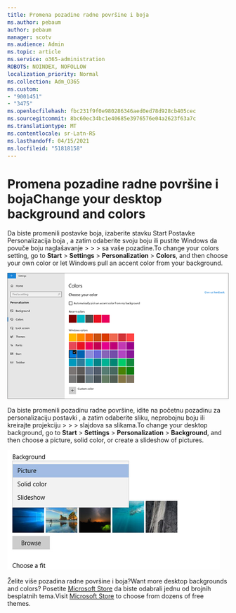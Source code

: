 ```yaml
---
title: Promena pozadine radne površine i boja
ms.author: pebaum
author: pebaum
manager: scotv
ms.audience: Admin
ms.topic: article
ms.service: o365-administration
ROBOTS: NOINDEX, NOFOLLOW
localization_priority: Normal
ms.collection: Adm_O365
ms.custom:
- "9001451"
- "3475"
ms.openlocfilehash: fbc231f9f0e980286346aed0ed78d928cb405cec
ms.sourcegitcommit: 8bc60ec34bc1e40685e3976576e04a2623f63a7c
ms.translationtype: MT
ms.contentlocale: sr-Latn-RS
ms.lasthandoff: 04/15/2021
ms.locfileid: "51818158"
---
```

# <a name="change-your-desktop-background-and-colors"></a><span data-ttu-id="23d96-102">Promena pozadine radne površine i boja</span><span class="sxs-lookup"><span data-stu-id="23d96-102">Change your desktop background and colors</span></span>

<span data-ttu-id="23d96-103">Da biste promenili postavke boja, izaberite stavku Start Postavke Personalizacija boja , a zatim odaberite svoju boju ili pustite Windows da povuče boju naglašavanje  >    >    >  sa vaše pozadine.</span><span class="sxs-lookup"><span data-stu-id="23d96-103">To change your colors setting, go to **Start** > **Settings** > **Personalization** > **Colors**, and then choose your own color or let Windows pull an accent color from your background.</span></span>

![Personalizujte boje u operativnom sistemu Windows.](media/windows-personalization-colors.png)

<span data-ttu-id="23d96-105">Da biste promenili pozadinu radne površine, idite na početnu pozadinu za personalizaciju postavki , a zatim odaberite sliku, neprobojnu boju ili kreirajte projekciju  >    >    >  slajdova sa slikama.</span><span class="sxs-lookup"><span data-stu-id="23d96-105">To change your desktop background, go to **Start** > **Settings** > **Personalization** > **Background**, and then choose a picture, solid color, or create a slideshow of pictures.</span></span> 

![Promenite pozadinu Windows radne površine.](media/windows-desktop-background.png)

<span data-ttu-id="23d96-107">Želite više pozadina radne površine i boja?</span><span class="sxs-lookup"><span data-stu-id="23d96-107">Want more desktop backgrounds and colors?</span></span> <span data-ttu-id="23d96-108">Posetite [Microsoft Store](https://www.microsoft.com/store/collections/windowsthemes) da biste odabrali jednu od brojnih besplatnih tema.</span><span class="sxs-lookup"><span data-stu-id="23d96-108">Visit [Microsoft Store](https://www.microsoft.com/store/collections/windowsthemes) to choose from dozens of free themes.</span></span>
